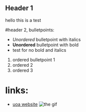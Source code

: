 ## Header 1
hello this is a test

#header 2, bulletpoints:

- *Unordered* bulletpoint with italics
-  **Unordered** bulletpoint with bold
-  test for no bold and italics

1. ordered bulletpoint 1
2. ordered 2
3. ordered 3

# links:
- [uoa website](https://www.auckland.ac.nz/en.html)
![the gif](https://c.tenor.com/gMELs8rtG1wAAAAd/tenor.gif)
